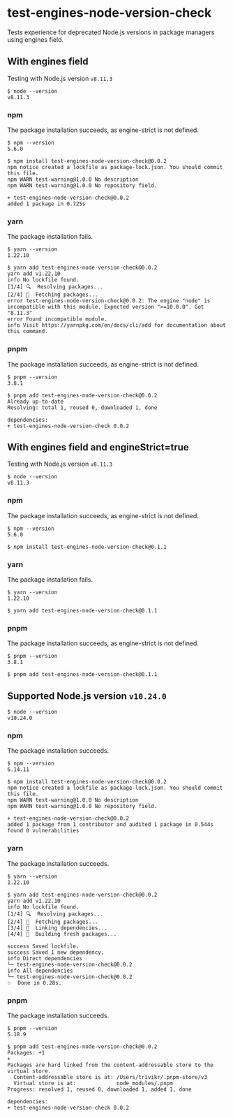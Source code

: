 # test-engines-node-version-check

Tests experience for deprecated Node.js versions in package managers using engines field.

## With engines field

Testing with Node.js version `v8.11.3`

```console
$ node --version
v8.11.3
```

### npm

The package installation succeeds, as engine-strict is not defined.

```console
$ npm --version
5.6.0

$ npm install test-engines-node-version-check@0.0.2
npm notice created a lockfile as package-lock.json. You should commit this file.
npm WARN test-warning@1.0.0 No description
npm WARN test-warning@1.0.0 No repository field.

+ test-engines-node-version-check@0.0.2
added 1 package in 0.725s
```

### yarn

The package installation fails.

```console
$ yarn --version
1.22.10

$ yarn add test-engines-node-version-check@0.0.2
yarn add v1.22.10
info No lockfile found.
[1/4] 🔍  Resolving packages...
[2/4] 🚚  Fetching packages...
error test-engines-node-version-check@0.0.2: The engine "node" is incompatible with this module. Expected version ">=10.0.0". Got "8.11.3"
error Found incompatible module.
info Visit https://yarnpkg.com/en/docs/cli/add for documentation about this command.
```

### pnpm

The package installation succeeds, as engine-strict is not defined.

```console
$ pnpm --version
3.8.1

$ pnpm add test-engines-node-version-check@0.0.2
Already up-to-date
Resolving: total 1, reused 0, downloaded 1, done

dependencies:
+ test-engines-node-version-check 0.0.2
```

## With engines field and engineStrict=true

Testing with Node.js version `v8.11.3`

```console
$ node --version
v8.11.3
```

### npm

The package installation succeeds, as engine-strict is not defined.

```console
$ npm --version
5.6.0

$ npm install test-engines-node-version-check@0.1.1

```

### yarn

The package installation fails.

```console
$ yarn --version
1.22.10

$ yarn add test-engines-node-version-check@0.1.1
```

### pnpm

The package installation succeeds, as engine-strict is not defined.

```console
$ pnpm --version
3.8.1

$ pnpm add test-engines-node-version-check@0.1.1
```

## Supported Node.js version `v10.24.0`

```console
$ node --version
v10.24.0
```

### npm

The package installation succeeds.

```console
$ npm --version
6.14.11

$ npm install test-engines-node-version-check@0.0.2
npm notice created a lockfile as package-lock.json. You should commit this file.
npm WARN test-warning@1.0.0 No description
npm WARN test-warning@1.0.0 No repository field.

+ test-engines-node-version-check@0.0.2
added 1 package from 1 contributor and audited 1 package in 0.544s
found 0 vulnerabilities
```

### yarn

The package installation succeeds.

```console
$ yarn --version
1.22.10

$ yarn add test-engines-node-version-check@0.0.2
yarn add v1.22.10
info No lockfile found.
[1/4] 🔍  Resolving packages...
[2/4] 🚚  Fetching packages...
[3/4] 🔗  Linking dependencies...
[4/4] 🔨  Building fresh packages...

success Saved lockfile.
success Saved 1 new dependency.
info Direct dependencies
└─ test-engines-node-version-check@0.0.2
info All dependencies
└─ test-engines-node-version-check@0.0.2
✨  Done in 0.28s.
```

### pnpm

The package installation succeeds.

```console
$ pnpm --version
5.18.9

$ pnpm add test-engines-node-version-check@0.0.2
Packages: +1
+
Packages are hard linked from the content-addressable store to the virtual store.
  Content-addressable store is at: /Users/trivikr/.pnpm-store/v3
  Virtual store is at:             node_modules/.pnpm
Progress: resolved 1, reused 0, downloaded 1, added 1, done

dependencies:
+ test-engines-node-version-check 0.0.2
```
